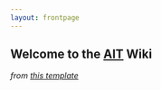 ```yaml
---
layout: frontpage
---
```


## Welcome to the [AIT](https://modrinth.com/mod/ait) Wiki
*from [this template](https://lixizhi.github.io/)*
